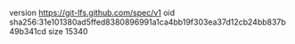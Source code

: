 version https://git-lfs.github.com/spec/v1
oid sha256:31e101380ad5ffed8380896991a1ca4bb19f303ea37d12cb24bb837b49b341cd
size 15340
